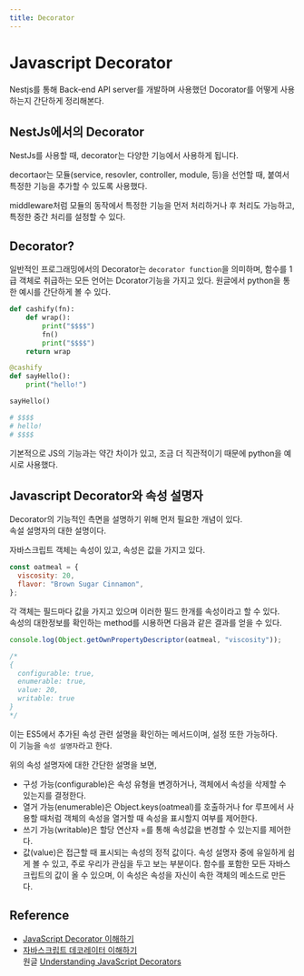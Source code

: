 ```yaml
---
title: Decorator
---
```


# Javascript Decorator

Nestjs를 통해 Back-end API server를 개발하며 사용했던 Docorator를 어떻게 사용하는지 간단하게 정리해본다.

## NestJs에서의 Decorator

NestJs를 사용할 때, decorator는 다양한 기능에서 사용하게 됩니다.

decortaor는 모듈(service, resovler, controller, module, 등)을 선언할 때, 붙여서 특정한 기능을 추가할 수 있도록 사용했다.

middleware처럼 모듈의 동작에서 특정한 기능을 먼저 처리하거나 후 처리도 가능하고, 특정한 중간 처리를 설정할 수 있다.

## Decorator?

일반적인 프로그래밍에서의 Decorator는 `decorator function`을 의미하며, 함수를 1급 객체로 취급하는 모든 언어는 Dcorator기능을 가지고 있다.
원글에서 python을 통한 예시를 간단하게 볼 수 있다.

```py
def cashify(fn):
    def wrap():
        print("$$$$")
        fn()
        print("$$$$")
    return wrap

@cashify
def sayHello():
    print("hello!")

sayHello()

# $$$$
# hello!
# $$$$
```

기본적으로 JS의 기능과는 약간 차이가 있고, 조금 더 직관적이기 때문에 python을 예시로 사용했다.

## Javascript Decorator와 속성 설명자

Decorator의 기능적인 측면을 설명하기 위해 먼저 필요한 개념이 있다.  
속설 설명자의 대한 설명이다.

자바스크립트 객체는 속성이 있고, 속성은 값을 가지고 있다.

```js
const oatmeal = {
  viscosity: 20,
  flavor: "Brown Sugar Cinnamon",
};
```

각 객체는 필드마다 값을 가지고 있으며 이러한 필드 한개를 속성이라고 할 수 있다.  
속성의 대한정보를 확인하는 method를 시용하면 다음과 같은 결과를 얻을 수 있다.

```js
console.log(Object.getOwnPropertyDescriptor(oatmeal, "viscosity"));

/*
{
  configurable: true,
  enumerable: true,
  value: 20,
  writable: true
}
*/
```

이는 ES5에서 추가된 속성 관련 설명을 확인하는 메서드이며, 설정 또한 가능하다.  
이 기능을 `속성 설명자`라고 한다.

위의 속성 설명자에 대한 간단한 설명을 보면,

- 구성 가능(configurable)은 속성 유형을 변경하거나, 객체에서 속성을 삭제할 수 있는지를 결정한다.
- 열거 가능(enumerable)은 Object.keys(oatmeal)를 호출하거나 for 루프에서 사용할 때처럼 객체의 속성을 열거할 때 속성을 표시할지 여부를 제어한다.
- 쓰기 가능(writable)은 할당 연산자 =를 통해 속성값을 변경할 수 있는지를 제어한다.
- 값(value)은 접근할 때 표시되는 속성의 정적 값이다. 속성 설명자 중에 유일하게 쉽게 볼 수 있고, 주로 우리가 관심을 두고 보는 부분이다. 함수를 포함한 모든 자바스크립트의 값이 올 수 있으며, 이 속성은 속성을 자신이 속한 객체의 메소드로 만든다.

## Reference

- [JavaScript Decorator 이해하기](https://wonism.github.io/what-is-decorator/)
- [자바스크립트 데코레이터 이해하기](https://ui.toast.com/weekly-pick/ko_20200102)  
  원글 [Understanding JavaScript Decorators](https://www.simplethread.com/understanding-js-decorators/)
